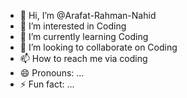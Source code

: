 - 👋 Hi, I’m @Arafat-Rahman-Nahid
- 👀 I’m interested in Coding 
- 🌱 I’m currently learning Coding 
- 💞️ I’m looking to collaborate on Coding 
- 📫 How to reach me via coding 
- 😄 Pronouns: ...
- ⚡ Fun fact: ...

<!---
Arafat-Rahman-Nahid/Arafat-Rahman-Nahid is a ✨ special ✨ repository because its `README.md` (this file) appears on your GitHub profile.
You can click the Preview link to take a look at your changes.
--->
